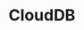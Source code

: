 ---
title: CloudDB
slug: clouddb
excerpt: Cree bases de datos en pocos clics; OVHcloud se encarga del resto
order: 11
---